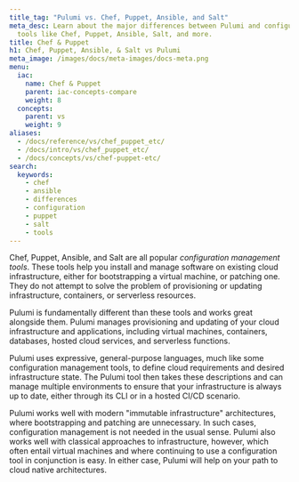 ```yaml
---
title_tag: "Pulumi vs. Chef, Puppet, Ansible, and Salt"
meta_desc: Learn about the major differences between Pulumi and configuration management
  tools like Chef, Puppet, Ansible, Salt, and more.
title: Chef & Puppet
h1: Chef, Puppet, Ansible, & Salt vs Pulumi
meta_image: /images/docs/meta-images/docs-meta.png
menu:
  iac:
    name: Chef & Puppet
    parent: iac-concepts-compare
    weight: 8
  concepts:
    parent: vs
    weight: 9
aliases:
  - /docs/reference/vs/chef_puppet_etc/
  - /docs/intro/vs/chef_puppet_etc/
  - /docs/concepts/vs/chef-puppet-etc/
search:
  keywords:
    - chef
    - ansible
    - differences
    - configuration
    - puppet
    - salt
    - tools
---
```


Chef, Puppet, Ansible, and Salt are all popular _configuration management tools_. These tools help you install and
manage software on existing cloud infrastructure, either for bootstrapping a virtual machine, or patching one. They do
not attempt to solve the problem of provisioning or updating infrastructure, containers, or serverless resources.

Pulumi is fundamentally different than these tools and works great alongside them. Pulumi manages provisioning and
updating of your cloud infrastructure and applications, including virtual machines, containers, databases, hosted
cloud services, and serverless functions.

Pulumi uses expressive, general-purpose languages, much like some configuration management tools, to define cloud requirements and
desired infrastructure state. The Pulumi tool then takes these descriptions and can manage multiple environments to
ensure that your infrastructure is always up to date, either through its CLI or in a hosted CI/CD scenario.

Pulumi works well with modern "immutable infrastructure" architectures, where bootstrapping and patching are
unnecessary. In such cases, configuration management is not needed in the usual sense. Pulumi also works well with
classical approaches to infrastructure, however, which often entail virtual machines and where continuing to use a
configuration tool in conjunction is easy. In either case, Pulumi will help on your path to cloud native architectures.
